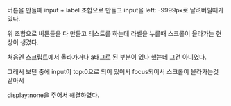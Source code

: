 버튼을 만들때 input + label 조합으로 만들고 input을 left: -9999px로 날려버릴때가 있다.

위 조합으로 버튼들을 다 만들고 테스트를 하는데 라벨을 누를때 스크롤이 올라가는 현상이 생겼다.

처음엔 스크립트에서 올라가거나 a태그로 된 부분이 있나 했는데 그건 아니였다.

그래서 보던 중에 input이 top:0으로 되어 있어서 focus되어서 스크롤이 올라가는것 같아서 

display:none을 주어서 해결하였다.
